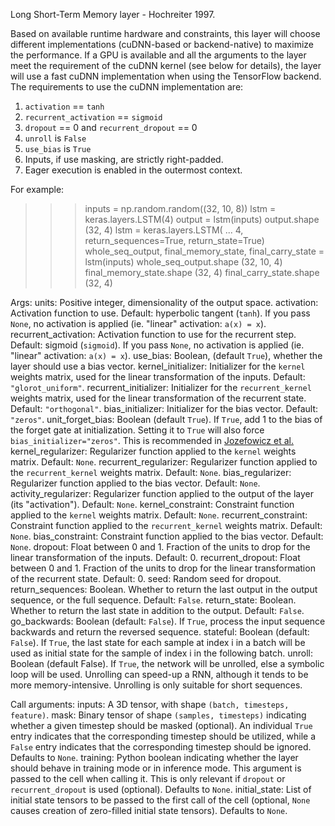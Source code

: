 Long Short-Term Memory layer - Hochreiter 1997.

Based on available runtime hardware and constraints, this layer
will choose different implementations (cuDNN-based or backend-native)
to maximize the performance. If a GPU is available and all
the arguments to the layer meet the requirement of the cuDNN kernel
(see below for details), the layer will use a fast cuDNN implementation
when using the TensorFlow backend.
The requirements to use the cuDNN implementation are:

1. `activation` == `tanh`
2. `recurrent_activation` == `sigmoid`
3. `dropout` == 0 and `recurrent_dropout` == 0
4. `unroll` is `False`
5. `use_bias` is `True`
6. Inputs, if use masking, are strictly right-padded.
7. Eager execution is enabled in the outermost context.

For example:

>>> inputs = np.random.random((32, 10, 8))
>>> lstm = keras.layers.LSTM(4)
>>> output = lstm(inputs)
>>> output.shape
(32, 4)
>>> lstm = keras.layers.LSTM(
...     4, return_sequences=True, return_state=True)
>>> whole_seq_output, final_memory_state, final_carry_state = lstm(inputs)
>>> whole_seq_output.shape
(32, 10, 4)
>>> final_memory_state.shape
(32, 4)
>>> final_carry_state.shape
(32, 4)

Args:
    units: Positive integer, dimensionality of the output space.
    activation: Activation function to use.
        Default: hyperbolic tangent (`tanh`).
        If you pass `None`, no activation is applied
        (ie. "linear" activation: `a(x) = x`).
    recurrent_activation: Activation function to use
        for the recurrent step.
        Default: sigmoid (`sigmoid`).
        If you pass `None`, no activation is applied
        (ie. "linear" activation: `a(x) = x`).
    use_bias: Boolean, (default `True`), whether the layer
        should use a bias vector.
    kernel_initializer: Initializer for the `kernel` weights matrix,
        used for the linear transformation of the inputs. Default:
        `"glorot_uniform"`.
    recurrent_initializer: Initializer for the `recurrent_kernel`
        weights matrix, used for the linear transformation of the recurrent
        state. Default: `"orthogonal"`.
    bias_initializer: Initializer for the bias vector. Default: `"zeros"`.
    unit_forget_bias: Boolean (default `True`). If `True`,
        add 1 to the bias of the forget gate at initialization.
        Setting it to `True` will also force `bias_initializer="zeros"`.
        This is recommended in [Jozefowicz et al.](
        https://github.com/mlresearch/v37/blob/gh-pages/jozefowicz15.pdf)
    kernel_regularizer: Regularizer function applied to the `kernel` weights
        matrix. Default: `None`.
    recurrent_regularizer: Regularizer function applied to the
        `recurrent_kernel` weights matrix. Default: `None`.
    bias_regularizer: Regularizer function applied to the bias vector.
        Default: `None`.
    activity_regularizer: Regularizer function applied to the output of the
        layer (its "activation"). Default: `None`.
    kernel_constraint: Constraint function applied to the `kernel` weights
        matrix. Default: `None`.
    recurrent_constraint: Constraint function applied to the
        `recurrent_kernel` weights matrix. Default: `None`.
    bias_constraint: Constraint function applied to the bias vector.
        Default: `None`.
    dropout: Float between 0 and 1. Fraction of the units to drop for the
        linear transformation of the inputs. Default: 0.
    recurrent_dropout: Float between 0 and 1. Fraction of the units to drop
        for the linear transformation of the recurrent state. Default: 0.
    seed: Random seed for dropout.
    return_sequences: Boolean. Whether to return the last output
        in the output sequence, or the full sequence. Default: `False`.
    return_state: Boolean. Whether to return the last state in addition
        to the output. Default: `False`.
    go_backwards: Boolean (default: `False`).
        If `True`, process the input sequence backwards and return the
        reversed sequence.
    stateful: Boolean (default: `False`). If `True`, the last state
        for each sample at index i in a batch will be used as initial
        state for the sample of index i in the following batch.
    unroll: Boolean (default False).
        If `True`, the network will be unrolled,
        else a symbolic loop will be used.
        Unrolling can speed-up a RNN,
        although it tends to be more memory-intensive.
        Unrolling is only suitable for short sequences.

Call arguments:
    inputs: A 3D tensor, with shape `(batch, timesteps, feature)`.
    mask: Binary tensor of shape `(samples, timesteps)` indicating whether
        a given timestep should be masked  (optional).
        An individual `True` entry indicates that the corresponding timestep
        should be utilized, while a `False` entry indicates that the
        corresponding timestep should be ignored. Defaults to `None`.
    training: Python boolean indicating whether the layer should behave in
        training mode or in inference mode. This argument is passed to the
        cell when calling it. This is only relevant if `dropout` or
        `recurrent_dropout` is used  (optional). Defaults to `None`.
    initial_state: List of initial state tensors to be passed to the first
        call of the cell (optional, `None` causes creation
        of zero-filled initial state tensors). Defaults to `None`.
